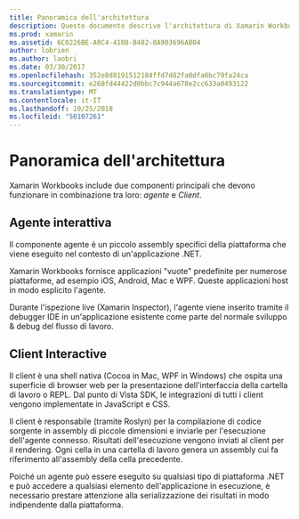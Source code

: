 ```yaml
---
title: Panoramica dell'architettura
description: Questo documento descrive l'architettura di Xamarin Workbooks, esaminare l'interazione tra l'agente interattivo e un client interattivo.
ms.prod: xamarin
ms.assetid: 6C0226BE-A0C4-4108-B482-0A903696AB04
author: lobrien
ms.author: laobri
ms.date: 03/30/2017
ms.openlocfilehash: 352e8d0191512184ffd7d82fa0dfa0bc79fa24ca
ms.sourcegitcommit: e268fd44422d0bbc7c944a678e2cc633a0493122
ms.translationtype: MT
ms.contentlocale: it-IT
ms.lasthandoff: 10/25/2018
ms.locfileid: "50107261"
---
```

# <a name="architecture-overview"></a>Panoramica dell'architettura

Xamarin Workbooks include due componenti principali che devono funzionare in combinazione tra loro: _agente_ e _Client_.

## <a name="interactive-agent"></a>Agente interattiva

Il componente agente è un piccolo assembly specifici della piattaforma che viene eseguito nel contesto di un'applicazione .NET.

Xamarin Workbooks fornisce applicazioni "vuote" predefinite per numerose piattaforme, ad esempio iOS, Android, Mac e WPF. Queste applicazioni host in modo esplicito l'agente.

Durante l'ispezione live (Xamarin Inspector), l'agente viene inserito tramite il debugger IDE in un'applicazione esistente come parte del normale sviluppo & debug del flusso di lavoro.

## <a name="interactive-client"></a>Client Interactive

Il client è una shell nativa (Cocoa in Mac, WPF in Windows) che ospita una superficie di browser web per la presentazione dell'interfaccia della cartella di lavoro o REPL. Dal punto di Vista SDK, le integrazioni di tutti i client vengono implementate in JavaScript e CSS.

Il client è responsabile (tramite Roslyn) per la compilazione di codice sorgente in assembly di piccole dimensioni e inviarle per l'esecuzione dell'agente connesso. Risultati dell'esecuzione vengono inviati al client per il rendering. Ogni cella in una cartella di lavoro genera un assembly cui fa riferimento all'assembly della cella precedente.

Poiché un agente può essere eseguito su qualsiasi tipo di piattaforma .NET e può accedere a qualsiasi elemento dell'applicazione in esecuzione, è necessario prestare attenzione alla serializzazione dei risultati in modo indipendente dalla piattaforma.

